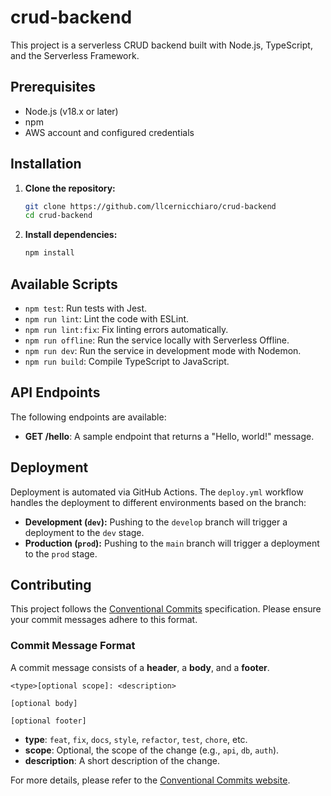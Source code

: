 # crud-backend

This project is a serverless CRUD backend built with Node.js, TypeScript, and the Serverless Framework.

## Prerequisites

- Node.js (v18.x or later)
- npm
- AWS account and configured credentials

## Installation

1. **Clone the repository:**
   ```bash
   git clone https://github.com/llcernicchiaro/crud-backend
   cd crud-backend
   ```

2. **Install dependencies:**
   ```bash
   npm install
   ```

## Available Scripts

- `npm test`: Run tests with Jest.
- `npm run lint`: Lint the code with ESLint.
- `npm run lint:fix`: Fix linting errors automatically.
- `npm run offline`: Run the service locally with Serverless Offline.
- `npm run dev`: Run the service in development mode with Nodemon.
- `npm run build`: Compile TypeScript to JavaScript.

## API Endpoints

The following endpoints are available:

- **GET /hello**: A sample endpoint that returns a "Hello, world!" message.

## Deployment

Deployment is automated via GitHub Actions. The `deploy.yml` workflow handles the deployment to different environments based on the branch:

- **Development (`dev`):** Pushing to the `develop` branch will trigger a deployment to the `dev` stage.
- **Production (`prod`):** Pushing to the `main` branch will trigger a deployment to the `prod` stage.

## Contributing

This project follows the [Conventional Commits](https://www.conventionalcommits.org/en/v1.0.0/) specification. Please ensure your commit messages adhere to this format.

### Commit Message Format

A commit message consists of a **header**, a **body**, and a **footer**.

```
<type>[optional scope]: <description>

[optional body]

[optional footer]
```

- **type**: `feat`, `fix`, `docs`, `style`, `refactor`, `test`, `chore`, etc.
- **scope**: Optional, the scope of the change (e.g., `api`, `db`, `auth`).
- **description**: A short description of the change.

For more details, please refer to the [Conventional Commits website](https://www.conventionalcommits.org/en/v1.0.0/).
